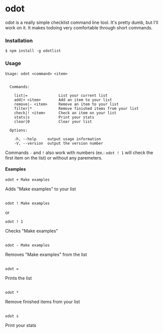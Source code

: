 # odot
odot is a really simple checklist command line tool. It's pretty dumb, but I'll work on it. It makes todoing very comfortable through short commands.

### Installation
```
$ npm install -g odotlist
```

### Usage
```
Usage: odot <command> <item>


  Commands:

    list|=              List your current list
    add|+ <item>        Add an item to your list
    remove|- <item>     Remove an item to your list
    filter|*            Remove finished items from your list
    check|! <item>      Check an item on your list
    stats|s             Print your stats
    clear|0             Clear your list

  Options:

    -h, --help     output usage information
    -V, --version  output the version number
```
Commands ```-``` and ```!``` also work with numbers (ex.: ```odot ! 1``` will check the first item on the list) or without any paremeters.

#### Examples
```
odot + Make examples
```
Adds "Make examples" to your list
<br><br>
```
odot ! Make examples
```
or
```
odot ! 1
```
Checks "Make examples"
<br><br>
```
odot - Make examples
```
Removes "Make examples" from the list
<br><br>
```
odot =
```
Prints the list
<br><br>
```
odot *
```
Remove finished items from your list
<br><br>
```
odot s
```
Print your stats

